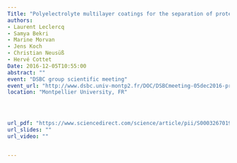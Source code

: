 ```yaml
---
Title: "Polyelectrolyte multilayer coatings for the separation of proteins by capillary electrophoresis: influence of polyelectrolyte nature"
authors:
- Laurent Leclercq
- Samya Bekri
- Marine Morvan
- Jens Koch
- Christian Neusüß
- Hervé Cottet
Date: 2016-12-05T10:55:00
abstract: ""
event: "DSBC group scientific meeting"
event_url: "http://www.dsbc.univ-montp2.fr/DOC/DSBCmeeting-05dec2016-program.pdf"
location: "Montpellier University, FR"




url_pdf: "https://www.sciencedirect.com/science/article/pii/S0003267019300479"
url_slides: ""
url_video: ""


---
```


